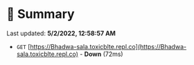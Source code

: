 # 📖 Summary
Last updated: **5/2/2022, 12:58:57 AM**

- `GET` [https://Bhadwa-sala.toxicblte.repl.co](https://Bhadwa-sala.toxicblte.repl.co) - **Down** (72ms)

